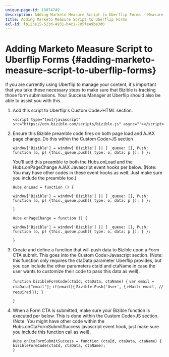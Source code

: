 ```yaml
---
unique-page-id: 18874749
description: Adding Marketo Measure Script to Uberflip Forms - Measure - Product Documentation
title: Adding Marketo Measure Script to Uberflip Forms
exl-id: fb123e15-523d-4931-b4c1-705fe49be3d0
---
```

# Adding Marketo Measure Script to Uberflip Forms {#adding-marketo-measure-script-to-uberflip-forms}

If you are currently using Uberflip to manage your content, it's important that you take these necessary steps to make sure that Bizible is tracking those form submissions. Your Success Manager at Uberflip should also be able to assist you with this.

1. Add this script to Uberflip's Custom Code>HTML section.

   `<script type="text/javascript" src="https://cdn.bizible.com/scripts/bizible.js" async=""></script>`

1. Ensure this Bizible preamble code fires on both page load and AJAX page change. Do this within the Custom Code>JS section

   `window['Bizible'] = window['Bizible'] || { _queue: [], Push: function (o, p) {this._queue.push({ type: o, data: p }); } };`

   You'll add this preamble to both the Hubs.onLoad and the Hubs.onPageChange AJAX Javascript event hooks per below. (Note: You may have other codes in these event hooks as well. Just make sure you include the preamble too.)  
  
   `Hubs.onLoad = function () {`
  
   `window['Bizible'] = window['Bizible'] || { _queue: [], Push: function (o, p) {this._queue.push({ type: o, data: p }); } };`
  
   `}`
  
   `Hubs.onPageChange = function () {`
  
   `window['Bizible'] = window['Bizible'] || { _queue: [], Push: function (o, p) {this._queue.push({ type: o, data: p }); } };`
  
   `}`

1. Create and define a function that will push data to Bizible upon a Form CTA submit. This goes into the Custom Code>Javascript section. (Note: this function only requires the ctaData parameter Uberflip provides, but you can include the other parameters ctaId and ctaName in case the user wants to customize their code to pass this data as well).

   `function bizibleFormCode(ctaId, ctaData, ctaName) {` 
 `var email = ctaData["email"];`
   `if(email){` 
 `Bizible.Push('User', {` 
 `eMail: email, // required` 
 `}); }` 
  
   `}`

1. When a Form CTA is submitted, make sure your Bizible function is executed per below. This is done within the Custom Code>JS section. (Note: You might have other code within the Hubs.onCtaFormSubmitSuccess javascript event hook, just make sure you include this function call as well).

   `Hubs.onCtaFormSubmitSuccess = function (ctaId, ctaData, ctaName) {` 
  `bizibleFormCode(ctaId, ctaData, ctaName);`  
  `}`
